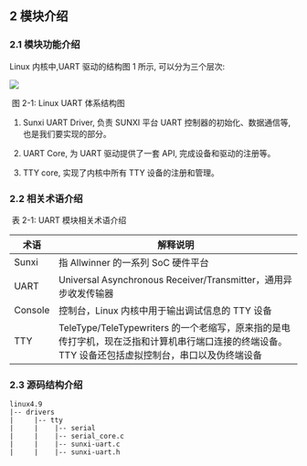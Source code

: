 ## 2 模块介绍

### 2.1 模块功能介绍

Linux 内核中,UART 驱动的结构图 1 所示, 可以分为三个层次: 

![](https://photos.100ask.net/Tina-Sdk/LinuxUARTDevelopmentGuide_001.png)

​																图 2-1: Linux UART 体系结构图

1. Sunxi UART Driver, 负责 SUNXI 平台 UART 控制器的初始化、数据通信等, 也是我们要实现的部分。

2. UART Core, 为 UART 驱动提供了一套 API, 完成设备和驱动的注册等。

3. TTY core, 实现了内核中所有 TTY 设备的注册和管理。



### 2.2 相关术语介绍

​															表 2-1: UART 模块相关术语介绍

| 术语    | 解释说明                                                     |
| ------- | ------------------------------------------------------------ |
| Sunxi   | 指 Allwinner 的一系列 SoC 硬件平台                           |
| UART    | Universal Asynchronous Receiver/Transmitter，通用异步收发传输器 |
| Console | 控制台，Linux 内核中用于输出调试信息的 TTY 设备              |
| TTY     | TeleType/TeleTypewriters 的一个老缩写，原来指的是电传打字机，现在泛指和计算机串行端口连接的终端设备。TTY 设备还包括虚拟控制台，串口以及伪终端设备 |





### 2.3 源码结构介绍

```
linux4.9
|-- drivers
|     |-- tty
|     |    |-- serial
|     |    |-- serial_core.c
|     |    |-- sunxi-uart.c
|     |    |-- sunxi-uart.h
```

